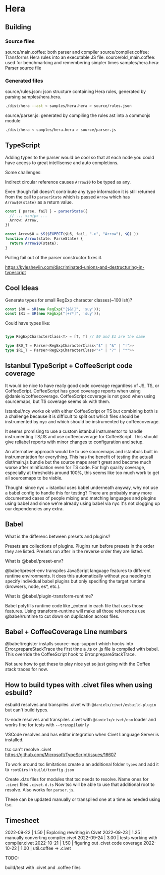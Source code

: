 Hera
====

Building
--------

### Source files

source/main.coffee: both parser and compiler
source/compiler.coffee: Transforms Hera rules into an executable JS file.
source/old_main.coffee: used for benchmarking and remembering simpler times
samples/hera.hera: Parser source file


### Generated files

source/rules.json: json structure containing Hera rules, generated by parsing
samples/hera.hera.

```bash
./dist/hera --ast < samples/hera.hera > source/rules.json
```

source/parser.js: generated by compiling the rules ast into a commonjs module

```bash
./dist/hera < samples/hera.hera > source/parser.js
```

TypeScript
----------

Adding types to the parser would be cool so that at each node you could have
access to great intellisense and auto completions.

Some challenges:

Indirect circular reference causes `Arrow$0` to be typed as any.

Even though fail doesn't contribute any type information it is still returned
from the call to `parserState` which is passed `Arrow` which has
`Arrow$0(state)` as a return value.

```typescript
const { parse, fail } = parserState({
  // ... <snip> ...
  Arrow: Arrow,
})

const Arrow$0 = $S($EXPECT($L6, fail, "->", "Arrow"), $Q(_))
function Arrow(state: ParseState) {
  return Arrow$0(state);
}
```

Pulling fail out of the parser constructor fixes it.

https://kyleshevlin.com/discriminated-unions-and-destructuring-in-typescript

Cool Ideas
----------

Generate types for small RegExp character classes(~100 ish)?

```typescript
const $R0 = $R(new RegExp("[$&!]", 'suy'));
const $R1 = $R(new RegExp("[+?*]", 'suy'));
```

Could have types like:

```typescript

type RegExpCharacterClass<T> = [T, T] // $0 and $1 are the same

type $R0_T = Parser<RegExpCharacterClass<"$" | "&" | "!">>
type $R1_T = Parser<RegExpCharacterClass<"+" | "?" | "*">>
```

Istanbul TypeScript + CoffeeScript code coverage
------------------------------------------------

It would be nice to have really good code coverage regardless of JS, TS, or
CoffeeScript. CoffeeScript has good coverage reports when using
@danielx/coffeecoverage. CoffeeScript coverage is not good when using
sourcemaps, but TS coverage seems ok with them.

Istanbul/ncy works ok with either CoffeeScript or TS but combining both is a
challenge because it is difficult to split out which files should be instrumented
by nyc and which should be instrumented by coffeecoverage.

It seems promising to use a custom istanbul instrumentor to handle instrumenting
TS/JS and use coffeecoverage for CoffeeScript. This should give reliabel reports
with minor changes to configuration and setup.

An alternative approach would be to use sourcemaps and istanbuls built in
instrumentation for everything. This has the benefit of testing the actuall
dist/main.js bundle but the source maps aren't great and become much worse after
minification even for TS code. For high quality coverage, especially at
thresholds around 100%, this seems like too much work to get all sourcemaps to
be viable.

Thought: since nyc + istanbul uses babel underneath anyway, why not use a babel
config to handle this for testing? There are probably many more documented cases
of people mixing and matching languages and plugins using babel and since we're
already using babel via nyc it's not clogging up our dependencies any extra.

Babel
-----

What is the differenc between presets and plugins?

Presets are collections of plugins. Plugins run before presets in the order
they are listed. Presets run after in the reverse order they are listed.

What is @babel/preset-env?

@babel/preset-env transpiles JavaScript language features to different runtime
environments. It does this automatically without you needing to specify
individual babel plugins but only specifing the target runtime (browsers, node,
es*, etc.).

What is @babel/plugin-transform-runtime?

Babel polyfills runtime code like _extend in each file that uses those
features. Using transform-runtime will make all those references use
@babel/runtime to cut down on duplication across files.

Babel + CoffeeCoverage Line numbers
-----------------------------------

@babel/register installs source-map-support which hooks into
Error.prepareStackTrace the first time a .ts or .js file is compiled with babel.
This override the CoffeeScript hook to Error.prepareStackTrace.

Not sure how to get these to play nice yet so just going with the Coffee stack
traces for now.

How to build types with .civet files when using esbuild?
---

esbuild resolves and transpiles .civet with `@danielx/civet/esbuild-plugin` but can't build types.

ts-node resolves and transpiles .civet with `@danielx/civet/esm` loader and works fine for tests with `--transpileOnly`

VSCode resolves and has editor integration when Civet Language Server is installed.

tsc can't resolve .civet https://github.com/Microsoft/TypeScript/issues/16607

To work around tsc limitations create a an additional folder `types` and add it to `rootDirs` in `build/tconfig.json`

Create .d.ts files for modules that tsc needs to resolve. Name ones for `.civet` files `.civet.d.ts`
Now tsc will be able to use that additional root to resolve. Also works for `parser.js`.

These can be updated manually or transpiled one at a time as needed using tsc.

Timesheet
---

2022-09-22 | 1.50 | Exploring rewriting in Civet
2022-09-23 | 1.25 | manually converting compiler.civet
2022-09-24 | 3.00 | tests working with compiler.civet
2022-10-21 | 1.50 | figuring out .civet code coverage
2022-10-22 | 1.00 | util.coffee -> .civet

TODO:

build/test with .civet and .coffee files
